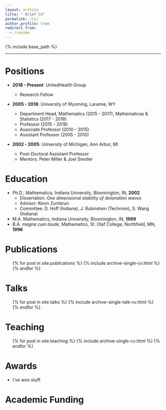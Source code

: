 ```yaml
---
layout: archive
title: " Brief CV"
permalink: /cv/
author_profile: true
redirect_from:
  - /resume
---
```


{% include base_path %}

---
Positions
======
* **2018 - Present**: UnitedHealth Group
  * Research Fellow

* **2005 - 2018**:  University of Wyoming, Laramie, WY
  * Department Head, Mathematics (2015 - 2017), Mathematicas & Statistics (2017 - 2018)
  * Professor (2015 - 2018)
  * Associate Professor (2010 - 2015)
  * Assistant Professor (2005 - 2010)

* **2002 - 2005**: University of Michigan, Ann Arbor, MI
  * Post-Doctoral Assistant Professor
  * Mentors: Peter Miller & Joel Smoller
  
Education
======
* Ph.D., Mathematica, Indiana University, Bloomington, IN, **2002**
  * Dissertation: *One dimensional stability of detonation waves*
  * Advisor: Kevin Zumbrun
  * Committee: D. Hoff (Indiana), J. Rubinstein (Technion), S. Wang (Indiana)
* M.A. Mathematics, Indiana University, Bloomington, IN,  **1999**
* B.A. *magna cum laude*, Mathematics, St. Olaf College, Northfield, MN, **1996**

Publications
======
  <ul>{% for post in site.publications %}
    {% include archive-single-cv.html %}
  {% endfor %}</ul>
  
Talks
======
  <ul>{% for post in site.talks %}
    {% include archive-single-talk-cv.html %}
  {% endfor %}</ul>
  
Teaching
======
  <ul>{% for post in site.teaching %}
    {% include archive-single-cv.html %}
  {% endfor %}</ul>
  
Awards
======
* I've won stuff. 

Academic Funding 
=====
